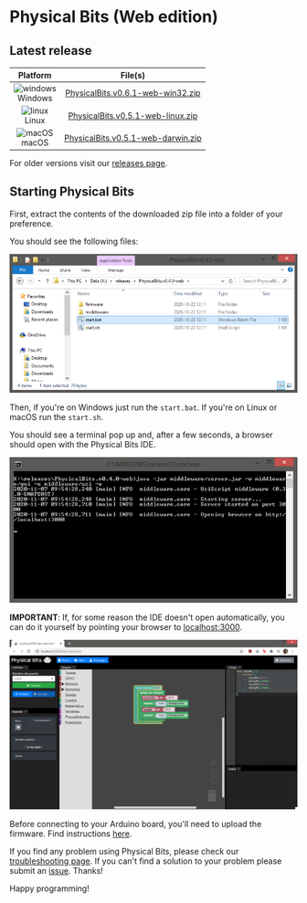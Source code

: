 # Physical Bits (Web edition)

## Latest release

| Platform | File(s) |
| :---: |:---:|
| ![windows](https://gira.github.io/PhysicalBits/img/windows.png)<br>Windows | [PhysicalBits.v0.6.1-web-win32.zip](https://github.com/GIRA/PhysicalBits/releases/download/v0.6.1/PhysicalBits.v0.6.1-web-win32.zip) |
| ![linux](https://gira.github.io/PhysicalBits/img/linux.png)<br>Linux | [PhysicalBits.v0.5.1-web-linux.zip](https://github.com/GIRA/PhysicalBits/releases/download/v0.5.1/PhysicalBits.v0.5.1-web-linux.zip) |
| ![macOS](https://gira.github.io/PhysicalBits/img/apple.png)<br>macOS | [PhysicalBits.v0.5.1-web-darwin.zip](https://github.com/GIRA/PhysicalBits/releases/download/v0.5.1/PhysicalBits.v0.5.1-web-darwin.zip) |

For older versions visit our [releases page](https://github.com/GIRA/PhysicalBits/releases).

## Starting Physical Bits

First, extract the contents of the downloaded zip file into a folder of your preference.

You should see the following files:

![start_web.1](../img/start_web.1.png)

Then, if you're on Windows just run the `start.bat`. If you're on Linux or macOS run the `start.sh`.

You should see a terminal pop up and, after a few seconds, a browser should open with the Physical Bits IDE.

![start_web.2](../img/start_web.2.png)

__IMPORTANT__: If, for some reason the IDE doesn't open automatically, you can do it yourself by pointing your browser to [localhost:3000](http://localhost:3000).

![start_web.3](../img/start_web.3.png)

Before connecting to your Arduino board, you'll need to upload the firmware. Find instructions [here](../getting_started/FIRMWARE.md).

If you find any problem using Physical Bits, please check our [troubleshooting page](../getting_started/TROUBLESHOOTING.md). If you can't find a solution to your problem please submit an [issue](https://github.com/GIRA/PhysicalBits/issues). Thanks!

Happy programming!

